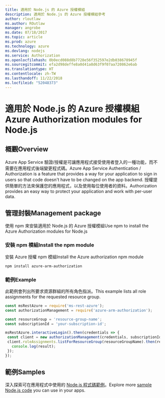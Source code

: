 ```yaml
---
title: 適用於 Node.js 的 Azure 授權模組
description: 適用於 Node.js 的 Azure 授權模組參考
author: rloutlaw
ms.author: ROutlaw
manager: angrobe
ms.date: 07/18/2017
ms.topic: article
ms.prod: azure
ms.technology: azure
ms.devlang: nodejs
ms.service: Authorization
ms.openlocfilehash: 0b0ecd088d8b7728e56f352597e2db038678945f
ms.sourcegitcommit: efa2d98deffe8a0d41a8d63f9f07aa720862e6ab
ms.translationtype: HT
ms.contentlocale: zh-TW
ms.lasthandoff: 11/22/2018
ms.locfileid: "52048373"
---
```

# <a name="azure-authorization-modules-for-nodejs"></a><span data-ttu-id="0d989-103">適用於 Node.js 的 Azure 授權模組</span><span class="sxs-lookup"><span data-stu-id="0d989-103">Azure Authorization modules for Node.js</span></span>

## <a name="overview"></a><span data-ttu-id="0d989-104">概觀</span><span class="sxs-lookup"><span data-stu-id="0d989-104">Overview</span></span>

<span data-ttu-id="0d989-105">Azure App Service 驗證/授權是可讓應用程式接受使用者登入的一種功能，而不需要在應用程式後端變更程式碼。</span><span class="sxs-lookup"><span data-stu-id="0d989-105">Azure App Service Authentication / Authorization is a feature that provides a way for your application to sign in users so that code doesn't have to be changed on the app backend.</span></span> <span data-ttu-id="0d989-106">授權提供簡單的方法來保護您的應用程式，以及使用每位使用者的資料。</span><span class="sxs-lookup"><span data-stu-id="0d989-106">Authorization provides an easy way to protect your application and work with per-user data.</span></span>

## <a name="management-package"></a><span data-ttu-id="0d989-107">管理封裝</span><span class="sxs-lookup"><span data-stu-id="0d989-107">Management package</span></span>

<span data-ttu-id="0d989-108">使用 npm 來安裝適用於 Node.js 的 Azure 授權模組</span><span class="sxs-lookup"><span data-stu-id="0d989-108">Use npm to install the Azure Authorization modules for Node.js</span></span>

### <a name="install-the-npm-module"></a><span data-ttu-id="0d989-109">安裝 npm 模組</span><span class="sxs-lookup"><span data-stu-id="0d989-109">Install the npm module</span></span>

<span data-ttu-id="0d989-110">安裝 Azure 授權 npm 模組</span><span class="sxs-lookup"><span data-stu-id="0d989-110">Install the Azure authorization npm module</span></span>

```bash
npm install azure-arm-authorization
```

### <a name="example"></a><span data-ttu-id="0d989-111">範例</span><span class="sxs-lookup"><span data-stu-id="0d989-111">Example</span></span>

<span data-ttu-id="0d989-112">此範例會列出所要求資源群組的所有角色指派。</span><span class="sxs-lookup"><span data-stu-id="0d989-112">This example lists all role assignments for the requested resource group.</span></span>

```javascript
const msRestAzure = require('ms-rest-azure');
const authorizationManagement = require('azure-arm-authorization');

const resourceGroup = 'resource-group-name';
const subscriptionId = 'your-subscription-id';

msRestAzure.interactiveLogin().then(credentials => {
 const client = new authorizationManagement(credentials, subscriptionId);
 client.roleAssignments.listForResourceGroup(resourceGroupName).then(result => {
   console.log(result);
 });
});
```

## <a name="samples"></a><span data-ttu-id="0d989-113">範例</span><span class="sxs-lookup"><span data-stu-id="0d989-113">Samples</span></span>

<span data-ttu-id="0d989-114">深入探索可在應用程式中使用的 [Node.js 程式碼範例](https://azure.microsoft.com/resources/samples/?platform=nodejs)。</span><span class="sxs-lookup"><span data-stu-id="0d989-114">Explore more [sample Node.js code](https://azure.microsoft.com/resources/samples/?platform=nodejs) you can use in your apps.</span></span>
